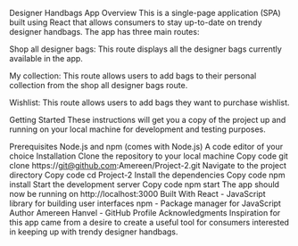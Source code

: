 Designer Handbags App
Overview
This is a single-page application (SPA) built using React that allows consumers to stay up-to-date on trendy designer handbags. The app has three main routes:

Shop all designer bags: This route displays all the designer bags currently available in the app.

My collection: This route allows users to add bags to their personal collection from the shop all designer bags route.

Wishlist: This route allows users to add bags they want to purchase wishlist.

Getting Started
These instructions will get you a copy of the project up and running on your local machine for development and testing purposes.

Prerequisites
Node.js and npm (comes with Node.js)
A code editor of your choice
Installation
Clone the repository to your local machine
Copy code
git clone https://git@github.com:Amereen/Project-2.git
Navigate to the project directory
Copy code
cd Project-2
Install the dependencies
Copy code
npm install
Start the development server
Copy code
npm start
The app should now be running on http://localhost:3000
Built With
React - JavaScript library for building user interfaces
npm - Package manager for JavaScript
Author
Amereen Hanvel - GitHub Profile
Acknowledgments
Inspiration for this app came from a desire to create a useful tool for consumers interested in keeping up with trendy designer handbags.



